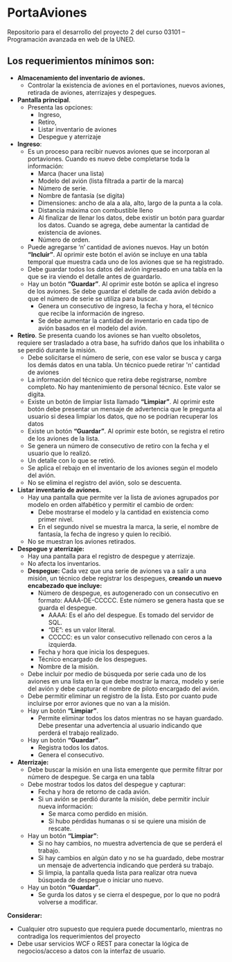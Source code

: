 # PortaAviones

Repositorio para el desarrollo del proyecto 2 del curso 03101 – Programación avanzada en web de la UNED.

## Los requerimientos mínimos son:

- **Almacenamiento del inventario de aviones.**
  - Controlar la existencia de aviones en el portaviones, nuevos aviones, retirada de aviones, aterrizajes y despegues.
- **Pantalla principal**.
  - Presenta las opciones:
    - Ingreso,
    - Retiro,
    - Listar inventario de aviones
    - Despegue y aterrizaje
- **Ingreso**:
  - Es un proceso para recibir nuevos aviones que se incorporan al portaviones. Cuando es nuevo debe completarse toda la información:
    - Marca (hacer una lista)
    - Modelo del avión (lista filtrada a partir de la marca)
    - Número de serie.
    - Nombre de fantasía (se digita)
    - Dimensiones: ancho de ala a ala, alto, largo de la punta a la cola.
    - Distancia máxima con combustible lleno
    - Al finalizar de llenar los datos, debe existir un botón para guardar los datos. Cuando se agrega, debe aumentar la cantidad de existencia de aviones.
    - Número de orden.
  - Puede agregarse ‘n’ cantidad de aviones nuevos. Hay un botón **“Incluir”**. Al oprimir este botón el avión se incluye en una tabla temporal que muestra cada uno de los aviones que se ha registrado.
  - Debe guardar todos los datos del avión ingresado en una tabla en la que se ira viendo el detalle antes de guardarlo.
  - Hay un botón **“Guardar”**. Al oprimir este botón se aplica el ingreso de los aviones. Se debe guardar el detalle de cada avión debido a que el número de serie se utiliza para buscar.
    - Genera un consecutivo de ingreso, la fecha y hora, el técnico que recibe la información de ingreso.
    - Se debe aumentar la cantidad de inventario en cada tipo de avión basados en el modelo del avión.
- **Retiro**. Se presenta cuando los aviones se han vuelto obsoletos, requiere ser trasladado a otra base, ha sufrido daños que los inhabilita o se perdió durante la misión.
  - Debe solicitarse el número de serie, con ese valor se busca y carga los demás datos en una tabla. Un técnico puede retirar 'n' cantidad de aviones
  - La información del técnico que retira debe registrarse, nombre completo. No hay mantenimiento de personal técnico. Este valor se digita.
  - Existe un botón de limpiar lista llamado **“Limpiar”**. Al oprimir este botón debe presentar un mensaje de advertencia que le pregunta al usuario si desea limpiar los datos, que no se podrían recuperar los datos
  - Existe un botón **“Guardar”**. Al oprimir este botón, se registra el retiro de los aviones de la lista.
  - Se genera un número de consecutivo de retiro con la fecha y el usuario que lo realizó.
  - Un detalle con lo que se retiró.
  - Se aplica el rebajo en el inventario de los aviones según el modelo del avión.
  - No se elimina el registro del avión, solo se descuenta.
- **Listar inventario de aviones.**
  - Hay una pantalla que permite ver la lista de aviones agrupados por modelo en orden alfabético y permitir el cambio de orden:
    - Debe mostrarse el modelo y la cantidad en existencia como primer nivel.
    - En el segundo nivel se muestra la marca, la serie, el nombre de fantasía, la fecha de ingreso y quien lo recibió.
  - No se muestran los aviones retirados.
- **Despegue y aterrizaje:**
  - Hay una pantalla para el registro de despegue y aterrizaje.
  - No afecta los inventarios.
  - **Despegue:** Cada vez que una serie de aviones va a salir a una misión, un técnico debe registrar los despegues, **creando un nuevo encabezado que incluye:**
    - Número de despegue, es autogenerado con un consecutivo en formato: AAAA-DE-CCCCC. Este número se genera hasta que se guarda el despegue.
      - AAAA: Es el año del despegue. Es tomado del servidor de SQL.
      - “DE”: es un valor literal.
      - CCCCC: es un valor consecutivo rellenado con ceros a la izquierda.
    - Fecha y hora que inicia los despegues.
    - Técnico encargado de los despegues.
    - Nombre de la misión.
  - Debe incluir por medio de búsqueda por serie cada uno de los aviones en una lista en la que debe mostrar la marca, modelo y serie del avión y debe capturar el nombre de piloto encargado del avión.
  - Debe permitir eliminar un registro de la lista. Esto por cuanto pude incluirse por error aviones que no van a la misión.
  - Hay un botón **“Limpiar”**.
    - Permite eliminar todos los datos mientras no se hayan guardado. Debe presentar una advertencia al usuario indicando que perderá el trabajo realizado.
  - Hay un botón **“Guardar”**.
    - Registra todos los datos.
    - Genera el consecutivo.
- **Aterrizaje:**
  - Debe buscar la misión en una lista emergente que permite filtrar por número de despegue. Se carga en una tabla
  - Debe mostrar todos los datos del despegue y capturar:
    - Fecha y hora de retorno de cada avión.
    - Si un avión se perdió durante la misión, debe permitir incluir nueva información:
      - Se marca como perdido en misión.
      - Si hubo pérdidas humanas o si se quiere una misión de rescate.
  - Hay un botón **“Limpiar”**:
    - Si no hay cambios, no muestra advertencia de que se perderá el trabajo.
    - Si hay cambios en algún dato y no se ha guardado, debe mostrar un mensaje de advertencia indicando que perderá su trabajo.
    - Si limpia, la pantalla queda lista para realizar otra nueva búsqueda de despegue o iniciar uno nuevo.
  - Hay un botón **“Guardar”**.
    - Se gurda los datos y se cierra el despegue, por lo que no podrá volverse a modificar.

**Considerar:**

- Cualquier otro supuesto que requiera puede documentarlo, mientras no contradiga los requerimientos del proyecto
- Debe usar servicios WCF o REST para conectar la lógica de negocios/acceso a datos con la interfaz de usuario.
